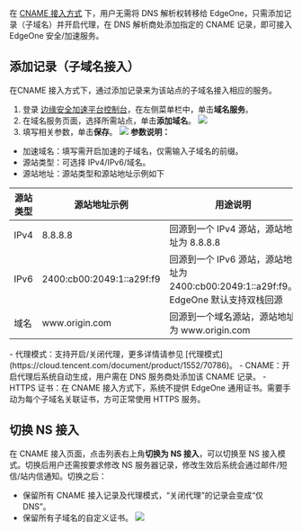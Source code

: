 在 [CNAME 接入方式](https://cloud.tencent.com/document/product/1552/70787#CNAME) 下，用户无需将 DNS 解析权转移给 EdgeOne，只需添加记录（子域名）并开启代理，在 DNS 解析商处添加指定的 CNAME 记录，即可接入 EdgeOne 安全/加速服务。
 

## 添加记录（子域名接入）[](id:add)
在CNAME 接入方式下，通过添加记录来为该站点的子域名接入相应的服务。

1. 登录 [边缘安全加速平台控制台](https://console.cloud.tencent.com/edgeone)，在左侧菜单栏中，单击**域名服务**。
2. 在域名服务页面，选择所需站点，单击**添加域名**。
![](https://qcloudimg.tencent-cloud.cn/raw/f1bdaf680a843aa6af9f13d665c93665.png)
3. 填写相关参数，单击**保存**。
![](https://qcloudimg.tencent-cloud.cn/raw/1ad684425c6fb23bf1399254f04c821a.png)
**参数说明：**
 - 加速域名：填写需开启加速的子域名，仅需输入子域名的前缀。
 - 源站类型：可选择 IPv4/IPv6/域名。
 - 源站地址：源站类型和源站地址示例如下
<table>
<thead>
<tr>
<th>源站类型</th>
<th>源站地址示例</th>
<th>用途说明</th>
</tr>
</thead>
<tbody><tr>
<td>IPv4</td>
<td>8.8.8.8</td>
<td>回源到一个 IPv4 源站，源站地址为 8.8.8.8</td>
</tr>
<tr>
<td>IPv6</td>
<td>2400:cb00:2049:1::a29f:f9</td>
<td>回源到一个 IPv6 源站，源站地址为 2400:cb00:2049:1::a29f:f9。<br>EdgeOne 默认支持双栈回源</td>
</tr>
<tr>
<td>域名</td>
<td>www.origin.com</td>
<td>回源到一个域名源站，源站地址为 www.origin.com</td>
</tr>
</tbody></table>
 - 代理模式：支持开启/关闭代理，更多详情请参见 [代理模式](https://cloud.tencent.com/document/product/1552/70786)。
 - CNAME：开启代理后系统自动生成，用户需在 DNS 服务商处添加该 CNAME 记录。
 - HTTPS 证书：在 CNAME 接入方式下，系统不提供 EdgeOne 通用证书。需要手动为每个子域名关联证书，方可正常使用 HTTPS 服务。

## 切换 NS 接入[](id:change)
在 CNAME 接入页面，点击列表右上角**切换为 NS 接入**，可以切换至 NS 接入模式。切换后用户还需按要求修改 NS 服务器记录，修改生效后系统会通过邮件/短信/站内信通知。切换之后：
- 保留所有 CNAME 接入记录及代理模式，“关闭代理”的记录会变成“仅 DNS”。
- 保留所有子域名的自定义证书。
![](https://qcloudimg.tencent-cloud.cn/raw/0b994e266d330fc04ca34148b3d5db59.png)
